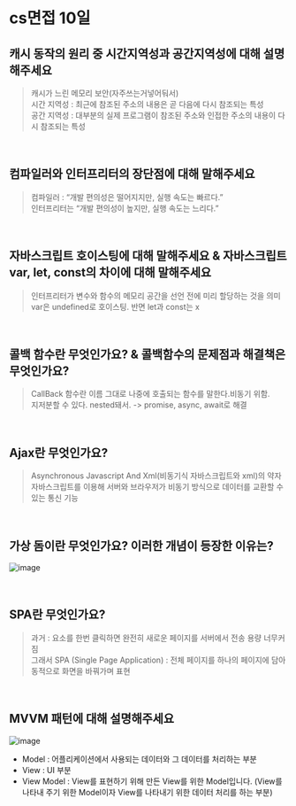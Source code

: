# cs면접 10일

## 캐시 동작의 원리 중 시간지역성과 공간지역성에 대해 설명해주세요
> 캐시가 느린 메모리 보안(자주쓰는거넣어둬서)  
> 시간 지역성 : 최근에 참조된 주소의 내용은 곧 다음에 다시 참조되는 특성  
> 공간 지역성 : 대부분의 실제 프로그램이 참조된 주소와 인접한 주소의 내용이 다시 참조되는 특성  

<br>

## 컴파일러와 인터프리터의 장단점에 대해 말해주세요
> 컴파일러 : “개발 편의성은 떨어지지만, 실행 속도는 빠르다.”   
> 인터프리터는 “개발 편의성이 높지만, 실행 속도는 느리다.”  

<br>

## 자바스크립트 호이스팅에 대해 말해주세요 &  자바스크립트 var, let, const의 차이에 대해 말해주세요
 > 인터프리터가 변수와 함수의 메모리 공간을 선언 전에 미리 할당하는 것을 의미  
 > var은 undefined로 호이스팅. 반면 let과 const는 x  

<br>

## 콜백 함수란 무엇인가요? & 콜백함수의 문제점과 해결책은 무엇인가요?  
> CallBack 함수란 이름 그대로 나중에 호출되는 함수를 말한다.비동기 위함.   
> 지저분할 수 있다. nested돼서. -> promise, async, await로 해결   

<br>

## Ajax란 무엇인가요?
> Asynchronous Javascript And Xml(비동기식 자바스크립트와 xml)의 약자    
자바스크립트를 이용해 서버와 브라우저가 비동기 방식으로 데이터를 교환할 수 있는 통신 기능  

<br>

## 가상 돔이란 무엇인가요? 이러한 개념이 등장한 이유는?
![image](https://user-images.githubusercontent.com/84604563/148254187-a3c345ce-0dcd-461e-af5b-c649d84b64a4.png)

<br>

## SPA란 무엇인가요?
> 과거 : 요소를 한번 클릭하면 완전히 새로운 페이지를 서버에서 전송 용량 너무커짐   
> 그래서 SPA (Single Page Application) : 전체 페이지를 하나의 페이지에 담아 동적으로 화면을 바꿔가며 표현  

<br>

## MVVM 패턴에 대해 설명해주세요
![image](https://user-images.githubusercontent.com/84604563/148255070-65b3570b-0951-44ea-b224-405a3b01351d.png)
* Model : 어플리케이션에서 사용되는 데이터와 그 데이터를 처리하는 부분  
* View : UI 부분  
* View Model : View를 표현하기 위해 만든 View를 위한 Model입니다. (View를 나타내 주기 위한 Model이자 View를 나타내기 위한 데이터 처리를 하는 부분)    



